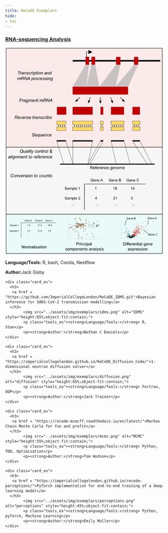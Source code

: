 ```yaml
---
title: ReCoDE Exemplars
hide:
- toc
---
```


<!-- RNA-sequencing Analysis -->
<div class="grid-container">
    <div class="card_ex">
      <h3>
       <a href = "https://imperialcollegelondon.github.io/ReCoDE_rnaseq_pipeline/">RNA-sequencing Analysis</a>
      </h3>
            <img src="../assets/img/exemplars/rnaseq.png" alt="RNA-sequencing Analysis" style="height:60%;object-fit:contain;">
            <p><strong>Language/Tools:</strong> R, bash, Conda, Nextflow</p>
            <p><strong>Author:</strong>Jack Gisby</p>
    </div>

<!-- Bayesian inference for SARS-CoV-2 transmission modelling -->

    <div class="card_ex">
      <h3>
       <a href = "https://github.com/ImperialCollegeLondon/ReCoDE_IDMS.git">Bayesian inference for SARS-CoV-2 transmission modelling</a>
      </h3>
            <img src="../assets/img/exemplars/idms.png" alt="IDMS" style="height:65%;object-fit:contain;">
            <p class="tools_ex"><strong>Language/Tools:</strong> R, Stan</p>
            <p><strong>Author:</strong>Bethan C Daniels</p>
    </div>

<!-- 1-dimensional neutron diffusion solver -->

    <div class="card_ex">
      <h3>
       <a href = "https://imperialcollegelondon.github.io/ReCoDE_Diffusion_Code/">1-dimensional neutron diffusion solver</a>
      </h3>
            <img src="../assets/img/exemplars/diffusion.png" alt="diffusion" style="height:85%;object-fit:contain;">
            <p class="tools_ex"><strong>Language/Tools:</strong> Fortran, OOP</p>
            <p><strong>Author:</strong>Jack Trainor</p>
    </div>

<!-- MCMC -->

    <div class="card_ex">
      <h3>
       <a href = "https://recode-mcmcff.readthedocs.io/en/latest/">Markov Chain Monte Carlo for fun and profit</a>
      </h3>
            <img src="../assets/img/exemplars/mcmc.png" alt="MCMC" style="height:55%;object-fit:contain;">
            <p class="tools_ex"><strong>Language/Tools:</strong> Python, TDD, Optimisation</p>
            <p><strong>Author:</strong>Tom Hodson</p>
    </div>

<!-- perceptions -->

    <div class="card_ex">
      <h3>
       <a href = "https://imperialcollegelondon.github.io/recode-perceptions/">PyTorch implementation for end-to-end training of a deep learning model</a>
      </h3>
            <img src="../assets/img/exemplars/perceptions.png" alt="perceptions" style="height:45%;object-fit:contain;">
            <p class="tools_ex"><strong>Language/Tools:</strong> Python, pyTorch, Machine Learning</p>
            <p><strong>Author:</strong>Emily Muller</p>
    </div>
</div>
